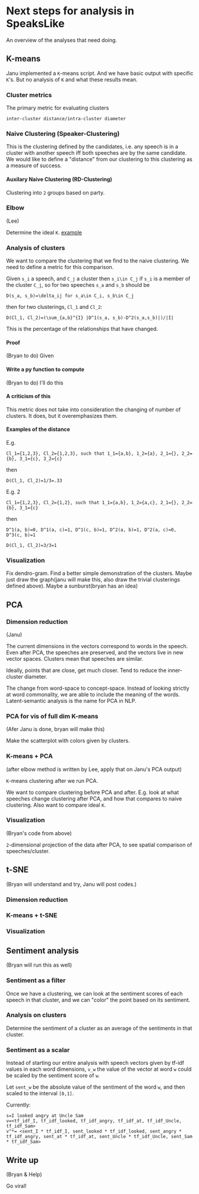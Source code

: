 # Next steps for analysis in SpeaksLike

An overview of the analyses that need doing.

## K-means

Janu implemented a `K`-means script. And we have basic output with specific `K`'s. But no analysis of `K` and what these results mean.

### Cluster metrics

The primary metric for evaluating clusters
```
inter-cluster distance/intra-cluster diameter
```

### Naive Clustering (Speaker-Clustering)

This is the clustering defined by the candidates, i.e. any speech is in a cluster with another speech iff both speeches are by the same candidate. We would like to define a "distance" from our clustering to this clustering as a measure of success.

#### Auxilary Naive Clustering (RD-Clustering)

Clustering into `2` groups based on party.

### Elbow

(Lee)

Determine the ideal `K`. [example](https://datasciencelab.wordpress.com/2013/12/27/finding-the-k-in-k-means-clustering/)

### Analysis of clusters

We want to compare the clustering that we find to the naive clustering. We need to define a metric for this comparison. 

Given `s_i` a speech, and `C_j` a cluster then `s_i\in C_j` if `s_i` is a member of the cluster `C_j`, so for two speeches `s_a` and `s_b` should be 

```
D(s_a, s_b)=\delta_ij for s_a\in C_i, s_b\in C_j
```
then for two clusterings, `Cl_1` and `Cl_2`:
```
D(Cl_1, Cl_2)=(\sum_{a,b}^{I} |D^1(s_a, s_b)-D^2(s_a,s_b)|)/|I|
```

This is the percentage of the relationships that have changed.

#### Proof
(Bryan to do)
Given 

#### Write a py function to compute
(Bryan to do)
I'll do this

#### A criticism of this

This metric does not take into consideration the changing of number of clusters. It does, but it overemphasizes them.

#### Examples of the distance
E.g.

```
Cl_1={1,2,3}, Cl_2={1,2,3}, such that 1_1={a,b}, 1_2={a}, 2_1={}, 2_2={b}, 3_1={c}, 3_2={c} 
```
then 

```
D(Cl_1, Cl_2)=1/3=.33
```

E.g. 2
```
Cl_1={1,2,3}, Cl_2={1,2}, such that 1_1={a,b}, 1_2={a,c}, 2_1={}, 2_2={b}, 3_1={c}
```
then 

```
D^1(a, b)=0, D^1(a, c)=1, D^1(c, b)=1, D^2(a, b)=1, D^2(a, c)=0, D^3(c, b)=1
```

```
D(Cl_1, Cl_2)=3/3=1
```

### Visualization

Fix dendro-gram. Find a better simple demonstration of the clusters. Maybe just draw the graph(janu will make this, also draw the trivial clusterings defined above). Maybe a sunburst(bryan has an idea)

## PCA

### Dimension reduction

(Janu)

The current dimensions in the vectors correspond to words in the speech. Even after PCA, the speeches are preserved, and the vectors live in new vector spaces. Clusters mean that speeches are similar. 

Ideally, points that are close, get much closer. Tend to reduce the inner-cluster diameter. 

The change from word-space to concept-space. Instead of looking strictly at word commonality, we are able to include the meaning of the words. Latent-semantic analysis is the name for PCA in NLP.

### PCA for vis of full dim K-means

(Afer Janu is done, bryan will make this)

Make the scatterplot with colors given by clusters.


### K-means + PCA

(after elbow method is written by Lee, apply that on Janu's PCA output)

`K`-means clustering after we run PCA.

We want to compare clustering before PCA and after. E.g. look at what speeches change clustering after PCA, and how that compares to naive clustering. Also want to compare ideal `K`.

### Visualization

(Bryan's code from above)

`2`-dimensional projection of the data after PCA, to see spatial comparison of speeches/cluster. 

## t-SNE

(Bryan will understand and try, Janu will post codes.)

### Dimension reduction

### K-means + t-SNE

### Visualization

## Sentiment analysis

(Bryan will run this as well)

### Sentiment as a filter

Once we have a clustering, we can look at the sentiment scores of each speech in that cluster, and we can "color" the point based on its sentiment. 

### Analysis on clusters

Determine the sentiment of a cluster as an average of the sentiments in that cluster. 

### Sentiment as a scalar

Instead of starting our entire analysis with speech vectors given by tf-idf values in each word dimensions, `v_w` the value of the vector at word `w` could be scaled by the sentiment score of `w`.

Let `sent_w` be the absolute value of the sentiment of the word `w`, and then scaled to the interval `[0,1]`. 

Currently:
```
s=I looked angry at Uncle Sam
v=<tf_idf_I, tf_idf_looked, tf_idf_angry, tf_idf_at, tf_idf_Uncle, tf_idf_Sam>
v^*= <sent_I * tf_idf_I, sent_looked * tf_idf_looked, sent_angry * tf_idf_angry, sent_at * tf_idf_at, sent_Uncle * tf_idf_Uncle, sent_Sam * tf_idf_Sam>
```

## Write up

(Bryan & Help)

Go viral! 